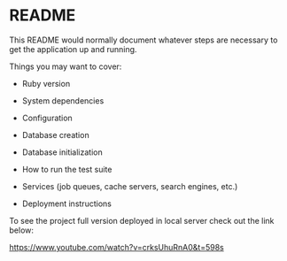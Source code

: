 # README

This README would normally document whatever steps are necessary to get the
application up and running.

Things you may want to cover:

* Ruby version

* System dependencies

* Configuration

* Database creation

* Database initialization

* How to run the test suite

* Services (job queues, cache servers, search engines, etc.)

* Deployment instructions


To see the project full version deployed in local server check out the link below:

https://www.youtube.com/watch?v=crksUhuRnA0&t=598s
